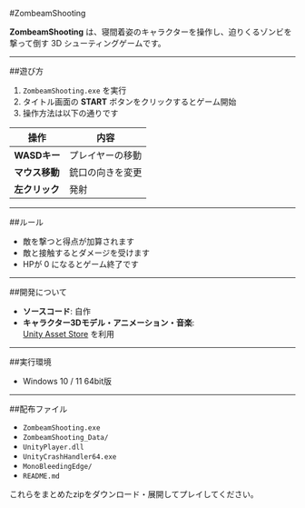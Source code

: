 #ZombeamShooting

**ZombeamShooting** は、寝間着姿のキャラクターを操作し、迫りくるゾンビを撃って倒す 3D シューティングゲームです。  

---

##遊び方

1. `ZombeamShooting.exe` を実行  
2. タイトル画面の **START** ボタンをクリックするとゲーム開始  
3. 操作方法は以下の通りです  

| 操作 | 内容 |
|------|------|
| **WASDキー** | プレイヤーの移動 |
| **マウス移動** | 銃口の向きを変更 |
| **左クリック** | 発射 |

---

##ルール
- 敵を撃つと得点が加算されます  
- 敵と接触するとダメージを受けます  
- HPが 0 になるとゲーム終了です  

---

##開発について
- **ソースコード**: 自作  
- **キャラクター3Dモデル・アニメーション・音楽**:  
  [Unity Asset Store](https://www.assetstore.unity3d.com/#!/content/40756) を利用  

---

##実行環境
- Windows 10 / 11 64bit版

---

##配布ファイル
- `ZombeamShooting.exe`  
- `ZombeamShooting_Data/`  
- `UnityPlayer.dll`  
- `UnityCrashHandler64.exe`  
- `MonoBleedingEdge/`  
- `README.md`  

これらをまとめたzipをダウンロード・展開してプレイしてください。

